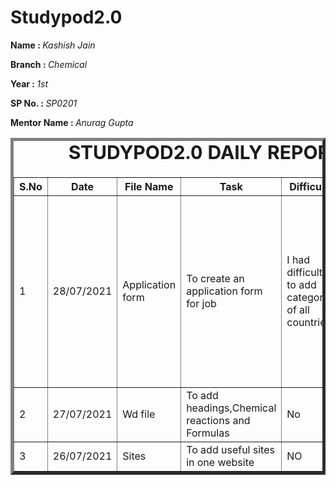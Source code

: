 # Studypod2.0
<body>
     <div>
    <p><b>Name : </b><i>Kashish Jain</i></p>
    <p><b>Branch : </b><i>Chemical</i></p>
    <p><b>Year : </b><i>1st</i></p>
    <p><b>SP No. : </b><i>SP0201</i></p>
    <p><b>Mentor Name : </b><i>Anurag Gupta</i></p>
</div>
    <div>
    <table border="5">
        <caption style="font-size: 30px;"><b>STUDYPOD2.0 DAILY REPORT</b> </caption>
        <thead>
            <tr>
                <th width="350">S.No</th>
                <th width="350">Date</th>
                <th width="350">File Name</th>
                <th width="350">Task</th>
                <th width="350">Difficulty</th>
                <th width="350">Solution</th>
            </thead>
            <tbody>
                <tr>
                    <td>1</td>
                    <td>28/07/2021</td>
                    <td>Application form </td>
                    <td>To create an application form for job</td>
                    <td>I had difficulty to add categories of all countries</td>
                    <td>I searched on Google and pasted the code from option value attribute of all countries to my code</td>
                </tr>
                <tr>
                     <td>2</td>
                     <td>27/07/2021</td>
                    <td>Wd file</td>
                    <td>To add headings,Chemical reactions and Formulas</td>
                    <td>No</td>
                    <td></td>
        </tr>
                     <tr>    
                          <td>3</td>
                    <td>26/07/2021</td>
                    <td>Sites</td>
                    <td>To add useful sites in one website</td>
                    <td>NO</td>
                    <td></td>
                 </tr>
            </tbody>
        </table>
    </div>
</body>
